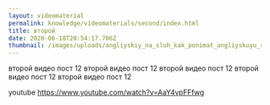 ```yaml
---
layout: videomaterial
permalink: knowledge/videomaterials/second/index.html
title: второй
date: 2020-06-18T20:54:17.706Z
thumbnail: /images/uploads/angliyskiy_na_sluh_kak_ponimat_angliyskuyu_rech-01.jpg
---
```

второй видео пост 12 второй видео пост 12 второй видео пост 12 второй видео пост 12 второй видео пост 12

youtube https://www.youtube.com/watch?v=AaY4vpFFfwg
